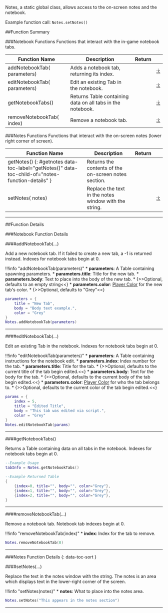 Notes, a static global class, allows access to the on-screen notes and the notebook.

Example function call: `Notes.setNotes()`

##Function Summary

###Notebook Functions
Functions that interact with the in-game notebook tabs.

Function Name | Description | Return | &nbsp;
-- | -- | -- | --
addNotebookTab([<span class="tag tab"></span>](types.md) parameters) | Adds a notebook tab, returning its index. | [<span class="ret int"></span>](types.md) | [:i:](#addnotebooktab)
editNotebookTab([<span class="tag tab"></span>](types.md) parameters) | Edit an existing Tab in the notebook. | [<span class="ret boo"></span>](types.md) | [:i:](#editnotebooktab)
getNotebookTabs() | Returns Table containing data on all tabs in the notebook. | [<span class="ret tab"></span>](types.md) | [:i:](#getnotebooktabs)
removeNotebookTab([<span class="tag int"></span>](types.md) index) | Remove a notebook tab. | [<span class="ret boo"></span>](types.md) | [:i:](#removenotebooktab)

###Notes Functions
Functions that interact with the on-screen notes (lower right corner of screen).

Function Name | Description | Return | &nbsp;
-- | -- | -- | --
getNotes() {: #getnotes data-toc-label="getNotes()" data-toc-child-of="notes-function-details" } | Returns the contents of the on-screen notes section. | [<span class="ret str"></span>](types.md) |
setNotes([<span class="tag str"></span>](types.md) notes) | Replace the text in the notes window with the string. | [<span class="ret boo"></span>](types.md) | [:i:](#setnotes)

---


##Function Details


###Notebook Function Details

####addNotebookTab(...)

[<span class="ret int"></span>](types.md) Add a new notebook tab. If it failed to create a new tab, a -1 is returned instead. Indexes for notebook tabs begin at 0.

!!!info "addNotebookTab(parameters)"
	* [<span class="tag tab"></span>](types.md) **parameters**: A Table containing spawning parameters.
		* [<span class="tag str"></span>](types.md) **parameters.title**: Title for the new tab.
		* [<span class="tag str"></span>](types.md) **parameters.body**: Text to place into the body of the new tab.
			* {>>Optional, defaults to an empty string<<}
		* [<span class="tag str"></span>](types.md) **parameters.color**: [Player Color](player/instance.md) for the new tab's color.
			* {>>Optional, defaults to "Grey"<<}

``` Lua
parameters = {
	title = "New Tab",
	body = "Body text example.",
	color = "Grey"
}
Notes.addNotebookTab(parameters)
```

---


####editNotebookTab(...)

[<span class="ret boo"></span>](types.md) Edit an existing Tab in the notebook. Indexes for notebook tabs begin at 0.

!!!info "editNotebookTab(parameters)"
	* [<span class="tag tab"></span>](types.md) **parameters**: A Table containing instructions for the notebook edit.
		* [<span class="tag int"></span>](types.md) **parameters.index**: Index number for the tab.
		* [<span class="tag str"></span>](types.md) **parameters.title**: Title for the tab.
			* {>>Optional, defaults to the current title of the tab begin edited.<<}
		* [<span class="tag str"></span>](types.md) **parameters.body**: Text for the body for the tab.
			* {>>Optional, defaults to the current body of the tab begin edited.<<}
		* [<span class="tag str"></span>](types.md) **parameters.color**: [Player Color](player/colors.md) for who the tab belongs to.
			* {>>Optional, defaults to the current color of the tab begin edited.<<}

``` Lua
params = {
	index = 5,
	title = "Edited Title",
	body = "This tab was edited via script.",
	color = "Grey"
}
Notes.editNotebookTab(params)
```

---


####getNotebookTabs()

[<span class="ret tab"></span>](types.md) Returns a Table containing data on all tabs in the notebook. Indexes for notebook tabs begin at 0.

``` Lua
--Example Usage
tabInfo = Notes.getNotebookTabs()
```
``` Lua
--Example Returned Table
{
	{index=0, title="", body="", color="Grey"},
	{index=1, title="", body="", color="Grey"},
	{index=2, title="", body="", color="Grey"},
}
```

---


####removeNotebookTab(...)

[<span class="ret boo"></span>](types.md) Remove a notebook tab. Notebook tab indexes begin at 0.

!!!info "removeNotebookTab(index)"
	* [<span class="tag int"></span>](types.md) **index**: Index for the tab to remove.

``` Lua
Notes.removeNotebookTab(0)
```

---





###Notes Function Details {: data-toc-sort }


####setNotes(...)

[<span class="ret boo"></span>](types.md) Replace the text in the notes window with the string. The notes is an area which displays text in the lower-right corner of the screen.

!!!info "setNotes(notes)"
	* [<span class="tag str"></span>](types.md) **notes**: What to place into the notes area.

``` Lua
Notes.setNotes("This appears in the notes section")
```

---

